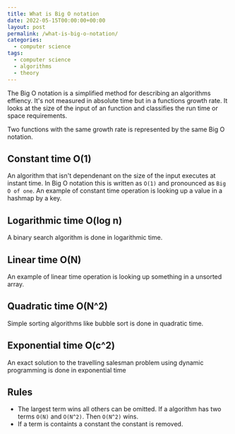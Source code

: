 ```yaml
---
title: What is Big O notation
date: 2022-05-15T00:00:00+00:00
layout: post
permalink: /what-is-big-o-notation/
categories:
  - computer science
tags:
  - computer science
  - algorithms
  - theory
---
```


The Big O notation is a simplified method for describing an algorithms effiency. It's not measured in absolute time but in a functions growth rate. It looks at the size of the input of an function and classifies the run time or space requirements. 

Two functions with the same growth rate is represented by the same Big O notation.
## Constant time O(1)
An algorithm that isn't dependenant on the size of the input executes at instant time. In Big O notation this is written as `O(1)` and pronounced as `Big O of one`. An example of constant time operation is looking up a value in a hashmap by a key.

## Logarithmic time O(log n)
A binary search algorithm is done in logarithmic time.

## Linear time O(N)
An example of linear time operation is looking up something in a unsorted array.

## Quadratic time O(N^2)
Simple sorting algorithms like bubble sort is done in quadratic time.

## Exponential time O(c^2)
An exact solution to the travelling salesman problem using dynamic programming is done in exponential time

## Rules
* The largest term wins all others can be omitted. If a algorithm has two terms `O(N)` and `O(N^2)`. Then `O(N^2)` wins.
* If a term is containts a constant the constant is removed.
